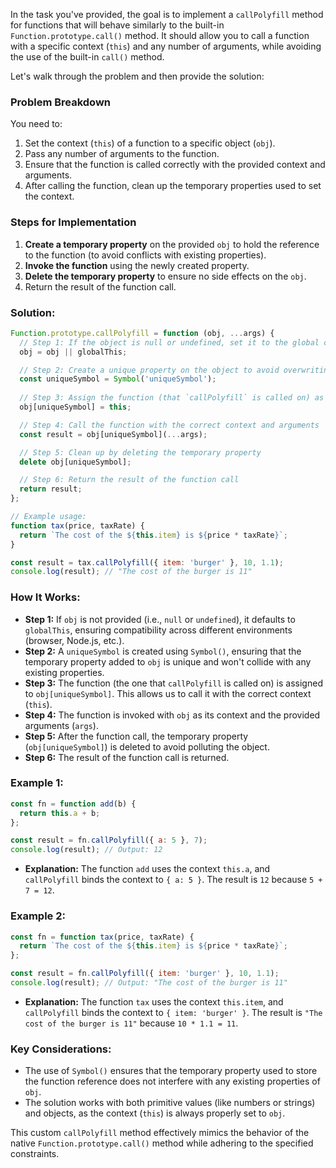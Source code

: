 In the task you've provided, the goal is to implement a `callPolyfill` method for functions that will behave similarly to the built-in `Function.prototype.call()` method. It should allow you to call a function with a specific context (`this`) and any number of arguments, while avoiding the use of the built-in `call()` method.

Let's walk through the problem and then provide the solution:

### **Problem Breakdown**
You need to:
1. Set the context (`this`) of a function to a specific object (`obj`).
2. Pass any number of arguments to the function.
3. Ensure that the function is called correctly with the provided context and arguments.
4. After calling the function, clean up the temporary properties used to set the context.

### **Steps for Implementation**
1. **Create a temporary property** on the provided `obj` to hold the reference to the function (to avoid conflicts with existing properties).
2. **Invoke the function** using the newly created property.
3. **Delete the temporary property** to ensure no side effects on the `obj`.
4. Return the result of the function call.

### **Solution:**

```javascript
Function.prototype.callPolyfill = function (obj, ...args) {
  // Step 1: If the object is null or undefined, set it to the global context (`window` in browsers or `globalThis` in Node.js)
  obj = obj || globalThis;

  // Step 2: Create a unique property on the object to avoid overwriting existing properties
  const uniqueSymbol = Symbol('uniqueSymbol');
  
  // Step 3: Assign the function (that `callPolyfill` is called on) as a property of the object
  obj[uniqueSymbol] = this;

  // Step 4: Call the function with the correct context and arguments
  const result = obj[uniqueSymbol](...args);

  // Step 5: Clean up by deleting the temporary property
  delete obj[uniqueSymbol];

  // Step 6: Return the result of the function call
  return result;
};

// Example usage:
function tax(price, taxRate) {
  return `The cost of the ${this.item} is ${price * taxRate}`;
}

const result = tax.callPolyfill({ item: 'burger' }, 10, 1.1);
console.log(result); // "The cost of the burger is 11"
```

### **How It Works:**
- **Step 1:** If `obj` is not provided (i.e., `null` or `undefined`), it defaults to `globalThis`, ensuring compatibility across different environments (browser, Node.js, etc.).
- **Step 2:** A `uniqueSymbol` is created using `Symbol()`, ensuring that the temporary property added to `obj` is unique and won't collide with any existing properties.
- **Step 3:** The function (the one that `callPolyfill` is called on) is assigned to `obj[uniqueSymbol]`. This allows us to call it with the correct context (`this`).
- **Step 4:** The function is invoked with `obj` as its context and the provided arguments (`args`).
- **Step 5:** After the function call, the temporary property (`obj[uniqueSymbol]`) is deleted to avoid polluting the object.
- **Step 6:** The result of the function call is returned.

### **Example 1:**

```javascript
const fn = function add(b) {
  return this.a + b;
};

const result = fn.callPolyfill({ a: 5 }, 7);
console.log(result); // Output: 12
```

- **Explanation:** The function `add` uses the context `this.a`, and `callPolyfill` binds the context to `{ a: 5 }`. The result is `12` because `5 + 7 = 12`.

### **Example 2:**

```javascript
const fn = function tax(price, taxRate) {
  return `The cost of the ${this.item} is ${price * taxRate}`;
};

const result = fn.callPolyfill({ item: 'burger' }, 10, 1.1);
console.log(result); // Output: "The cost of the burger is 11"
```

- **Explanation:** The function `tax` uses the context `this.item`, and `callPolyfill` binds the context to `{ item: 'burger' }`. The result is `"The cost of the burger is 11"` because `10 * 1.1 = 11`.

### **Key Considerations:**
- The use of `Symbol()` ensures that the temporary property used to store the function reference does not interfere with any existing properties of `obj`.
- The solution works with both primitive values (like numbers or strings) and objects, as the context (`this`) is always properly set to `obj`.

This custom `callPolyfill` method effectively mimics the behavior of the native `Function.prototype.call()` method while adhering to the specified constraints.